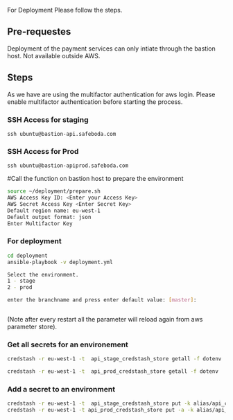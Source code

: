 
For Deployment Please follow the steps. 
## Pre-requestes 
Deployment of the payment services can only intiate through the bastion host. Not available outside AWS. 
## Steps 
As we have are using the multifactor authentication for aws login. Please enable multifactor authentication before starting the process. 

### SSH Access for staging
```ssh ubuntu@bastion-api.safeboda.com```


### SSH Access for Prod
```ssh ubuntu@bastion-apiprod.safeboda.com```

#Call the function on bastion host to prepare the environment 
 
```bash 
source ~/deployment/prepare.sh
AWS Access Key ID: <Enter your Access Key>
AWS Secret Access Key <Enter Secret Key>
Default region name: eu-west-1
Default output format: json
Enter Multifactor Key
```  

  ### For deployment  
 ```bash
 cd deployment
 ansible-playbook -v deployment.yml

Select the environment.
1 - stage
2 - prod

enter the branchname and press enter default value: [master]: 
 
 ```
```
  ``` 
(Note after every restart all the parameter will reload again from aws parameter store). 


### Get all secrets for an environement

```bash
credstash -r eu-west-1 -t  api_stage_credstash_store getall -f dotenv

```
```bash
credstash -r eu-west-1 -t  api_prod_credstash_store getall -f dotenv

```

### Add a secret to an environment

```bash
credstash -r eu-west-1 -t  api_stage_credstash_store put -k alias/api_credstash_{env} {NAME_OF_KEY} {VALUE}
credstash -r eu-west-1 -t api_prod_credstash_store put -a -k alias/api_credstash_prod {NAME_OF_KEY} {VALUE}
```
